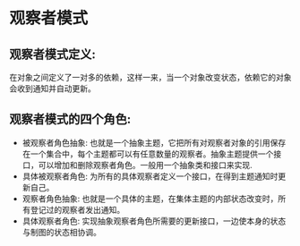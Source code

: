 # 观察者模式
## 观察者模式定义:
在对象之间定义了一对多的依赖，这样一来，当一个对象改变状态，依赖它的对象会收到通知并自动更新。
## 观察者模式的四个角色:
+ 被观察者角色抽象: 也就是一个抽象主题，它把所有对观察者对象的引用保存在一个集合中，每个主题都可以有任意数量的观察者。抽象主题提供一个接口，可以增加和删除观察者角色。一般用一个抽象类和接口来实现.
+ 具体被观察者角色: 为所有的具体观察者定义一个接口，在得到主题通知时更新自己。
+ 观察者角色抽象: 也就是一个具体的主题，在集体主题的内部状态改变时，所有登记过的观察者发出通知。
+ 具体观察者角色: 实现抽象观察者角色所需要的更新接口，一边使本身的状态与制图的状态相协调。